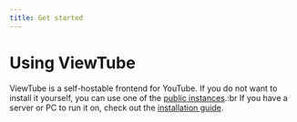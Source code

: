 ```yaml
---
title: Get started
---
```


# Using ViewTube

ViewTube is a self-hostable frontend for YouTube. If you do not want to install it yourself, you can use one of the [public instances](/about/instances).\:br
If you have a server or PC to run it on, check out the [installation guide](/installation).
